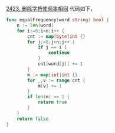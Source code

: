 [2423. 删除字符使频率相同](https://leetcode.cn/problems/remove-letter-to-equalize-frequency/description/)
代码如下，
```go
func equalFrequency(word string) bool {
    n := len(word)
    for i:=0;i<n;i++ {
        cnt := map[byte]int {}
        for j:=0;j<n;j++ {
            if j == i {
                continue 
            }
            cnt[word[j]] += 1
        }
        m := map[int]int {}
        for _,v := range cnt {
            m[v] += 1
        }
        if len(m) == 1 {
            return true 
        }
    }
    return false 
}
```